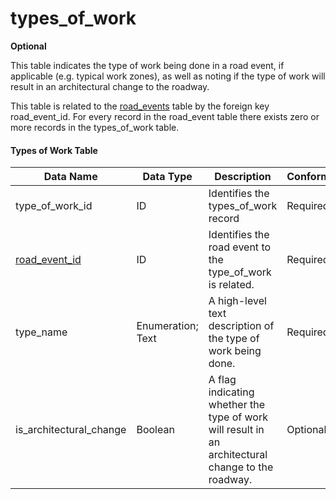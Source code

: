 # types_of_work
**Optional**

This table indicates the type of work being done in a road event, if applicable (e.g. typical work zones), as well as noting if the type of work will result in an architectural change to the roadway.

This table is related to the [road_events](/spec-content/data-tables/road_events.md) table by the foreign key road_event_id.  For every record in the road_event table there exists zero or more records in the types_of_work table.

#### Types of Work Table
Data Name|Data Type|Description|Conformance|Notes
-|-|-|-|-|
type_of_work_id|ID|Identifies the types_of_work record|Required|Primary key
[road_event_id](/spec-content/data-tables/road_events.md)|ID|Identifies the road event to the type_of_work is related.|Required|Foreign key
type_name|Enumeration; Text|A high-level text description of the type of work being done.|Required|See [Work Type Name Enumerated Type](/spec-content/enumerated-types/work_type_name.md)
is_architectural_change|Boolean|A flag indicating whether the type of work will result in an architectural change to the roadway.|Optional|
